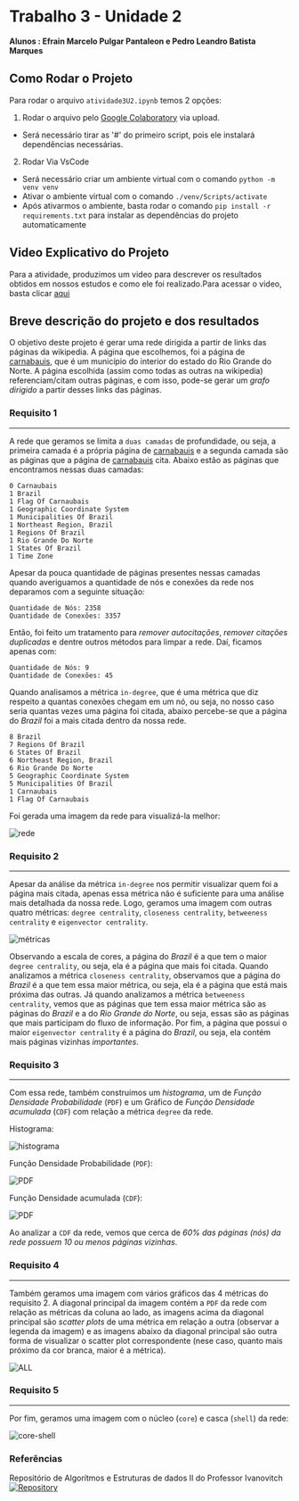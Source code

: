 # Trabalho 3 - Unidade 2

**Alunos : Efrain Marcelo Pulgar Pantaleon e Pedro Leandro Batista Marques**

## Como Rodar o Projeto

Para rodar o arquivo ```atividade3U2.ipynb``` temos 2 opções:

1) Rodar o arquivo pelo [Google Colaboratory](https://colab.research.google.com/) via upload.
 - Será necessário tirar as '#' do primeiro script, pois ele instalará dependências necessárias.

2) Rodar Via VsCode
 - Será necessário criar um ambiente virtual com o comando ```python -m  venv venv```
 - Ativar o ambiente virtual com o comando ```./venv/Scripts/activate```
 - Após ativarmos o ambiente, basta rodar o comando ```pip install -r requirements.txt``` para instalar as dependências do projeto automaticamente

## Video Explicativo do Projeto

Para a atividade, produzimos um video para descrever os resultados obtidos em nossos estudos e como ele foi realizado.Para acessar o video, basta clicar [aqui](https://drive.google.com/file/d/1F-gvBDnlAqdj57dAySGQRvHpFpePPI1O/view)

## Breve descrição do projeto e dos resultados

O objetivo deste projeto é gerar uma rede dirigida a partir de links das páginas da wikipedia. A página que escolhemos, foi a página de [carnabauis](https://pt.wikipedia.org/wiki/Carnaubais), que é um município do interior do estado do Rio Grande do Norte. A página escolhida (assim como todas as outras na wikipedia) referenciam/citam outras páginas, e com isso, pode-se gerar um *grafo dirigido* a partir desses links das páginas. 

### Requisito 1
---
A rede que geramos se limita a ```duas camadas``` de profundidade, ou seja, a primeira camada é a própria página de [carnabauis](https://pt.wikipedia.org/wiki/Carnaubais) e a segunda camada são as páginas que a página de [carnabauis](https://pt.wikipedia.org/wiki/Carnaubais) cita. Abaixo estão as páginas que encontramos nessas duas camadas:

```
0 Carnaubais
1 Brazil
1 Flag Of Carnaubais
1 Geographic Coordinate System
1 Municipalities Of Brazil
1 Northeast Region, Brazil
1 Regions Of Brazil
1 Rio Grande Do Norte
1 States Of Brazil
1 Time Zone
```

Apesar da pouca quantidade de páginas presentes nessas camadas quando averiguamos a quantidade de nós e conexões da rede nos deparamos com a seguinte situação:

```
Quantidade de Nós: 2358
Quantidade de Conexões: 3357
```

Então, foi feito um tratamento para *remover autocitações*, *remover citações duplicadas* e dentre outros métodos para limpar a rede. Daí, ficamos apenas com:  

```
Quantidade de Nós: 9
Quantidade de Conexões: 45
```

Quando analisamos a métrica ```in-degree```, que é uma métrica que diz respeito a quantas conexões chegam em um nó, ou seja, no nosso caso seria quantas vezes uma página foi citada, abaixo percebe-se que a página do *Brazil* foi a mais citada dentro da nossa rede.

```
8 Brazil
7 Regions Of Brazil
6 States Of Brazil
6 Northeast Region, Brazil
6 Rio Grande Do Norte
5 Geographic Coordinate System
5 Municipalities Of Brazil
1 Carnaubais
1 Flag Of Carnaubais
```

Foi gerada uma imagem da rede para visualizá-la melhor:

![rede](./output.png)

### Requisito 2
---

Apesar da análise da métrica ```in-degree``` nos permitir visualizar quem foi a página mais citada, apenas essa métrica não é suficiente para uma análise mais detalhada da nossa rede. Logo, geramos uma imagem com outras quatro métricas: ```degree centrality```, ```closeness centrality```, ```betweeness centrality``` e ```eigenvector centrality```.

![métricas](./alltogether.png)

Observando a escala de cores, a página do *Brazil* é a que tem o maior ```degree centrality```, ou seja, ela é a página que mais foi citada. Quando analizamos a métrica ```closeness centrality```, observamos que a página do *Brazil* é a que tem essa maior métrica, ou seja, ela é a página que está mais próxima das outras. Já quando analizamos a métrica ```betweeness centrality```, vemos que as páginas que tem essa maior métrica são as páginas do *Brazil* e a do *Rio Grande do Norte*, ou seja, essas são as páginas que mais participam do fluxo de informação. Por fim, a página que possui o maior ```eigenvector centrality``` é a página do *Brazil*, ou seja, ela contém mais páginas vizinhas *importantes*.

### Requisito 3
---

Com essa rede, também construímos um *histograma*, um de *Função Densidade Probabilidade* (```PDF```) e um Gráfico de *Função Densidade acumulada* (```CDF```) com relação a métrica ```degree``` da rede.

Histograma:

![histograma](./histograma.png)

Função Densidade Probabilidade (```PDF```):

![PDF](./probability_density_function.png)

Função Densidade acumulada (```CDF```):

![PDF](./cumulative_density_function.png)

Ao analizar a ```CDF``` da rede, vemos que cerca de *60% das páginas (nós) da rede possuem 10 ou menos páginas vizinhas*.

### Requisito 4
---
Também geramos uma imagem com vários gráficos das 4 métricas do requisito 2. A diagonal principal da imagem contém a ```PDF``` da rede com relação as métricas da coluna ao lado, as imagens acima da diagonal principal são *scatter plots* de uma métrica em relação a outra (observar a legenda da imagem) e as imagens abaixo da diagonal principal são outra forma de visualizar o scatter plot correspondente (nese caso, quanto mais próximo da cor branca, maior é a métrica).

![ALL](./all.png)

### Requisito 5
---

Por fim, geramos uma imagem com o núcleo (```core```) e casca (```shell```) da rede:

![core-shell](./k-core_sociopatterns.png)

### Referências
Repositório de Algorítmos e Estruturas de dados II do Professor Ivanovitch [![Repository](https://img.shields.io/badge/-Repo-191A1B?style=flat-square&logo=github)](https://github.com/ivanovitchm/datastructure)

